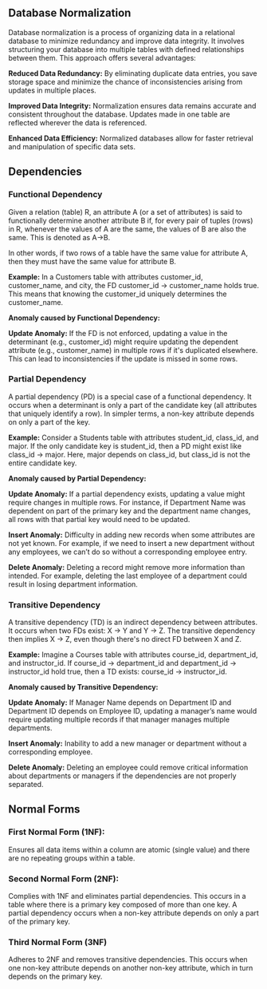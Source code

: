 ## Database Normalization
Database normalization is a process of organizing data in a relational database to minimize redundancy and improve data integrity. It involves structuring your database into multiple tables with defined relationships between them. This approach offers several advantages:

**Reduced Data Redundancy:** By eliminating duplicate data entries, you save storage space and minimize the chance of inconsistencies arising from updates in multiple places.

**Improved Data Integrity:** Normalization ensures data remains accurate and consistent throughout the database. Updates made in one table are reflected wherever the data is referenced.

**Enhanced Data Efficiency:** Normalized databases allow for faster retrieval and manipulation of specific data sets.


## Dependencies
### Functional Dependency
Given a relation (table) R, an attribute A (or a set of attributes) is said to functionally determine another attribute B if, for every pair of tuples (rows) in R, whenever the values of A are the same, the values of B are also the same. This is denoted as A→B.

In other words, if two rows of a table have the same value for attribute A, then they must have the same value for attribute B.

**Example:** In a Customers table with attributes customer_id, customer_name, and city, the FD customer_id -> customer_name holds true. This means that knowing the customer_id uniquely determines the customer_name.

**Anomaly caused by Functional Dependency:**

**Update Anomaly:** If the FD is not enforced, updating a value in the determinant (e.g., customer_id) might require updating the dependent attribute (e.g., customer_name) in multiple rows if it's duplicated elsewhere. This can lead to inconsistencies if the update is missed in some rows.

### Partial Dependency
A partial dependency (PD) is a special case of a functional dependency. It occurs when a determinant is only a part of the candidate key (all attributes that uniquely identify a row). In simpler terms, a non-key attribute depends on only a part of the key.

**Example:** Consider a Students table with attributes student_id, class_id, and major. If the only candidate key is student_id, then a PD might exist like class_id -> major. Here, major depends on class_id, but class_id is not the entire candidate key.

**Anomaly caused by Partial Dependency:**

**Update Anomaly:** If a partial dependency exists, updating a value might require changes in multiple rows. For instance, if Department Name was dependent on part of the primary key and the department name changes, all rows with that partial key would need to be updated.

**Insert Anomaly:** Difficulty in adding new records when some attributes are not yet known. For example, if we need to insert a new department without any employees, we can’t do so without a corresponding employee entry.

**Delete Anomaly:** Deleting a record might remove more information than intended. For example, deleting the last employee of a department could result in losing department information.


### Transitive Dependency
A transitive dependency (TD) is an indirect dependency between attributes. It occurs when two FDs exist: X -> Y and Y -> Z. The transitive dependency then implies X -> Z, even though there's no direct FD between X and Z.

**Example:** Imagine a Courses table with attributes course_id, department_id, and instructor_id. If course_id -> department_id and department_id -> instructor_id hold true, then a TD exists: course_id -> instructor_id.

**Anomaly caused by Transitive Dependency:**

**Update Anomaly:** If Manager Name depends on Department ID and Department ID depends on Employee ID, updating a manager’s name would require updating multiple records if that manager manages multiple departments.

**Insert Anomaly:** Inability to add a new manager or department without a corresponding employee.

**Delete Anomaly:** Deleting an employee could remove critical information about departments or managers if the dependencies are not properly separated.

## Normal Forms
### First Normal Form (1NF):
Ensures all data items within a column are atomic (single value) and there are no repeating groups within a table.

### Second Normal Form (2NF):
Complies with 1NF and eliminates partial dependencies. This occurs in a table where there is a primary key composed of more than one key. 
A partial dependency occurs when a non-key attribute depends on only a part of the primary key.

### Third Normal Form (3NF)
Adheres to 2NF and removes transitive dependencies. This occurs when one non-key attribute depends on another non-key attribute, which in turn depends on the primary key.